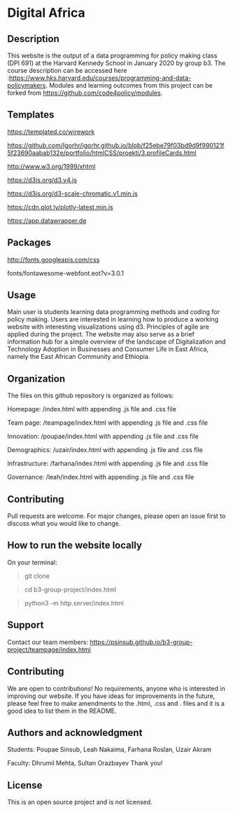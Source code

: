 # Digital Africa

## Description
This website is the output of a data programming for policy making class (DPI 691) at the Harvard Kennedy School in January 2020 by group b3. The course description can be accessed here :https://www.hks.harvard.edu/courses/programming-and-data-policymakers. Modules and learning outcomes from this project can be forked from https://github.com/code4policy/modules. 

## Templates

https://templated.co/wirework

https://github.com/Igorhr/igorhr.github.io/blob/f25ebe79f03bd9d9f990121f5f23690aabab132e/portfolio/htmlCSS/proekti/3.profileCards.html

http://www.w3.org/1999/xhtml

https://d3js.org/d3.v4.js

https://d3js.org/d3-scale-chromatic.v1.min.js

https://cdn.plot.ly/plotly-latest.min.js

https://app.datawrapper.de

## Packages

http://fonts.googleapis.com/css

fonts/fontawesome-webfont.eot?v=3.0.1

## Usage
Main user is students learning data programming methods and coding for policy making. Users are interested in learning how to produce a working website with interesting visualizations using d3.
Principles of agile are applied during the project.
The website may also serve as a brief information hub for a simple overview of the landscape of Digitalization and Technology Adoption in Businesses and Consumer Life in East Africa, namely the East African Community and Ethiopia.

## Organization
The files on this github repository is organized as follows:

Homepage: /index.html with appending .js file and .css file

Team page: /teampage/index.html with appending .js file and .css file

Innovation: /poupae/index.html with appending .js file and .css file

Demographics: /uzair/index.html with appending .js file and .css file

Infrastructure: /farhana/index.html with appending .js file and .css file

Governance: /leah/index.html with appending .js file and .css file

## Contributing
Pull requests are welcome. For major changes, please open an issue first to discuss what you would like to change.

## How to run the website locally
On your terminal:

>git clone

>cd b3-group-project/index.html

>python3 -m http.server/index.html

## Support
Contact our team members: https://psinsub.github.io/b3-group-project/teampage/index.html

## Contributing
We are open to contributions! No requirements, anyone who is interested in improving our website. If you have ideas for improvements in the future, please feel free to make amendments to the .html, .css and . files and it is a good idea to list them in the README.

## Authors and acknowledgment
Students: Poupae Sinsub, Leah Nakaima, Farhana Roslan, Uzair Akram

Faculty: Dhrumil Mehta, Sultan Orazbayev
Thank you!

## License
This is an open source project and is not licensed.
